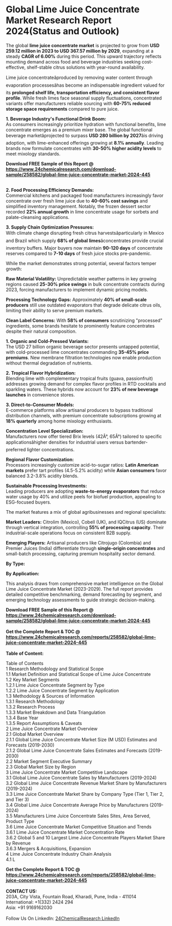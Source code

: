<h1>Global Lime Juice Concentrate Market Research Report 2024(Status and Outlook)</h1><p>The global <strong>lime juice concentrate market</strong> is projected to grow from <strong>USD 259.12 million in 2023 to USD 367.57 million by 2029</strong>, expanding at a steady <strong>CAGR of 6.00%</strong> during this period. This upward trajectory reflects mounting demand across food and beverage industries seeking cost-effective, shelf-stable citrus solutions with year-round availability.</p><p>Lime juice concentrateâproduced by removing water content through evaporation processesâhas become an indispensable ingredient valued for its <strong>prolonged shelf life, transportation efficiency, and consistent flavor profile</strong>. While fresh limes face seasonal supply fluctuations, concentrated variants offer manufacturers reliable sourcing with <strong>60-75% reduced storage space requirements</strong> compared to pure juice.</p><p><strong>1. Beverage Industry's Functional Drink Boom:</strong><br>
As consumers increasingly prioritize hydration with functional benefits, lime concentrate emerges as a premium mixer base. The global functional beverage marketâprojected to surpass <strong>USD 280 billion by 2027</strong>âis driving adoption, with lime-enhanced offerings growing at <strong>8.1% annually</strong>. Leading brands now formulate concentrates with <strong>30-50% higher acidity levels</strong> to meet mixology standards.</p><div><b>Download FREE Sample of this Report @ 
            <a href="https://www.24chemicalresearch.com/download-sample/258582/global-lime-juice-concentrate-market-2024-445">
            https://www.24chemicalresearch.com/download-sample/258582/global-lime-juice-concentrate-market-2024-445</a></b></div><br><p><strong>2. Food Processing Efficiency Demands:</strong><br>
Commercial kitchens and packaged food manufacturers increasingly favor concentrate over fresh lime juice due to <strong>40-60% cost savings</strong> and simplified inventory management. Notably, the frozen dessert sector recorded <strong>22% annual growth</strong> in lime concentrate usage for sorbets and palate-cleansing applications.</p><p><strong>3. Supply Chain Optimization Pressures:</strong><br>
With climate change disrupting fresh citrus harvestsâparticularly in Mexico and Brazil which supply <strong>68% of global limes</strong>âconcentrates provide crucial inventory buffers. Major buyers now maintain <strong>90-120 days</strong> of concentrate reserves compared to <strong>7-10 days</strong> of fresh juice stocks pre-pandemic.</p><p>While the market demonstrates strong potential, several factors temper growth:</p><p><strong>Raw Material Volatility:</strong> Unpredictable weather patterns in key growing regions caused <strong>25-30% price swings</strong> in bulk concentrate contracts during 2023, forcing manufacturers to implement dynamic pricing models.</p><p><strong>Processing Technology Gaps:</strong> Approximately <strong>40% of small-scale producers</strong> still use outdated evaporators that degrade delicate citrus oils, limiting their ability to serve premium markets.</p><p><strong>Clean Label Concerns:</strong> With <strong>58% of consumers</strong> scrutinizing "processed" ingredients, some brands hesitate to prominently feature concentrates despite their natural composition.</p><p><strong>1. Organic and Cold-Pressed Variants:</strong><br>
The USD 27 billion organic beverage sector presents untapped potential, with cold-processed lime concentrates commanding <strong>35-45% price premiums</strong>. New membrane filtration technologies now enable production without thermal degradation of nutrients.</p><p><strong>2. Tropical Flavor Hybridization:</strong><br>
Blending lime with complementary tropical fruits (guava, passionfruit) addresses growing demand for complex flavor profiles in RTD cocktails and sparkling waters. These hybrids now account for <strong>23% of new beverage launches</strong> in convenience stores.</p><p><strong>3. Direct-to-Consumer Models:</strong><br>
E-commerce platforms allow artisanal producers to bypass traditional distribution channels, with premium concentrate subscriptions growing at <strong>18% quarterly</strong> among home mixology enthusiasts.</p><p><strong>Concentration Level Specialization:</strong><br>
	Manufacturers now offer tiered Brix levels (42Â°, 65Â°) tailored to specific applicationsâhigher densities for industrial users versus bartender-preferred lighter concentrations.</p><p><strong>Regional Flavor Customization:</strong><br>
	Processors increasingly customize acid-to-sugar ratios: <strong>Latin American markets</strong> prefer tart profiles (4.5-5.2% acidity) while <strong>Asian consumers</strong> favor balanced 3.2-3.8% acidity blends.</p><p><strong>Sustainable Processing Investments:</strong><br>
	Leading producers are adopting <strong>waste-to-energy evaporators</strong> that reduce water usage by 40% and utilize peels for biofuel production, appealing to ESG-focused buyers.</p><p>The market features a mix of global agribusinesses and regional specialists:</p><p><strong>Market Leaders:</strong> Citrolim (Mexico), Cobell (UK), and IQCitrus (US) dominate through vertical integration, controlling <strong>55% of processing capacity</strong>. Their industrial-scale operations focus on consistent B2B supply.</p><p><strong>Emerging Players:</strong> Artisanal producers like Citrojugo (Colombia) and Premier Juices (India) differentiate through <strong>single-origin concentrates</strong> and small-batch processing, capturing premium hospitality sector demand.</p><p><strong>By Type:</strong></p><p><strong>By Application:</strong></p><p>This analysis draws from comprehensive market intelligence on the Global Lime Juice Concentrate Market (2023-2029). The full report provides detailed competitive benchmarking, demand forecasting by segment, and emerging technology assessments to guide strategic decision-making.</p><div><b>Download FREE Sample of this Report @ 
            <a href="https://www.24chemicalresearch.com/download-sample/258582/global-lime-juice-concentrate-market-2024-445">
            https://www.24chemicalresearch.com/download-sample/258582/global-lime-juice-concentrate-market-2024-445</a></b></div><br><div><b>Get the Complete Report & TOC @ 
            <a href="https://www.24chemicalresearch.com/reports/258582/global-lime-juice-concentrate-market-2024-445">
            https://www.24chemicalresearch.com/reports/258582/global-lime-juice-concentrate-market-2024-445</a></b></div><br>
            <b>Table of Content:</b><p>Table of Contents<br />
1 Research Methodology and Statistical Scope<br />
1.1 Market Definition and Statistical Scope of Lime Juice Concentrate<br />
1.2 Key Market Segments<br />
1.2.1 Lime Juice Concentrate Segment by Type<br />
1.2.2 Lime Juice Concentrate Segment by Application<br />
1.3 Methodology & Sources of Information<br />
1.3.1 Research Methodology<br />
1.3.2 Research Process<br />
1.3.3 Market Breakdown and Data Triangulation<br />
1.3.4 Base Year<br />
1.3.5 Report Assumptions & Caveats<br />
2 Lime Juice Concentrate Market Overview<br />
2.1 Global Market Overview<br />
2.1.1 Global Lime Juice Concentrate Market Size (M USD) Estimates and Forecasts (2019-2030)<br />
2.1.2 Global Lime Juice Concentrate Sales Estimates and Forecasts (2019-2030)<br />
2.2 Market Segment Executive Summary<br />
2.3 Global Market Size by Region<br />
3 Lime Juice Concentrate Market Competitive Landscape<br />
3.1 Global Lime Juice Concentrate Sales by Manufacturers (2019-2024)<br />
3.2 Global Lime Juice Concentrate Revenue Market Share by Manufacturers (2019-2024)<br />
3.3 Lime Juice Concentrate Market Share by Company Type (Tier 1, Tier 2, and Tier 3)<br />
3.4 Global Lime Juice Concentrate Average Price by Manufacturers (2019-2024)<br />
3.5 Manufacturers Lime Juice Concentrate Sales Sites, Area Served, Product Type<br />
3.6 Lime Juice Concentrate Market Competitive Situation and Trends<br />
3.6.1 Lime Juice Concentrate Market Concentration Rate<br />
3.6.2 Global 5 and 10 Largest Lime Juice Concentrate Players Market Share by Revenue<br />
3.6.3 Mergers & Acquisitions, Expansion<br />
4 Lime Juice Concentrate Industry Chain Analysis<br />
4.1 L</p><div><b>Get the Complete Report & TOC @ 
            <a href="https://www.24chemicalresearch.com/reports/258582/global-lime-juice-concentrate-market-2024-445">
            https://www.24chemicalresearch.com/reports/258582/global-lime-juice-concentrate-market-2024-445</a></b></div><br><b>CONTACT US:</b><br>
            203A, City Vista, Fountain Road, Kharadi, Pune, India - 411014<br>
            International: +1(332) 2424 294<br>
            Asia: +91 9169162030 <br><br>
            Follow Us On LinkedIn: <a href="https://www.linkedin.com/company/24chemicalresearch/">24ChemicalResearch LinkedIn</a>